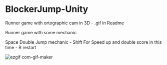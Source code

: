 # BlockerJump-Unity
Runner game with ortographic cam in 3D - .gif in Readme

Runner game with some mechanic 

Space Double Jump mechanic - Shift For Speed up and double score in this time - R restart

![ezgif com-gif-maker](https://user-images.githubusercontent.com/118080093/206283980-b1aa0255-a0ad-43a6-bf6f-daad48738f0c.gif)
